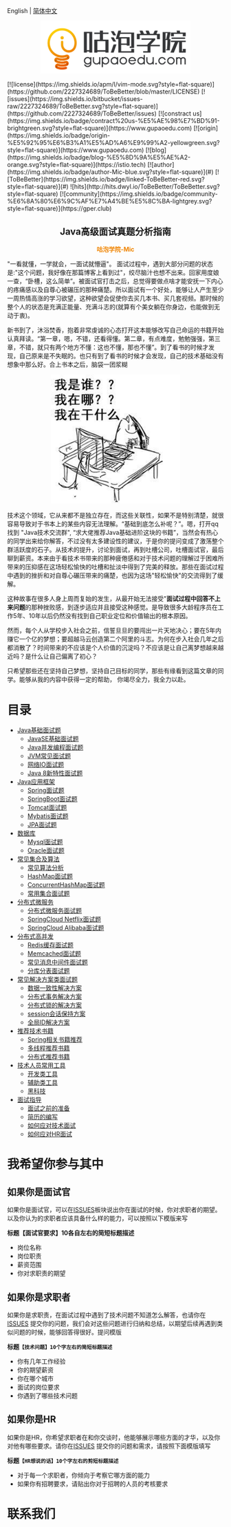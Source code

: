 English | [简体中文](#)

<p align="center"><img width="350" src="README.assets/1566299350462.png"></p>
[![license](https://img.shields.io/apm/l/vim-mode.svg?style=flat-square)](https://github.com/2227324689/ToBeBetter/blob/master/LICENSE) [![issues](https://img.shields.io/bitbucket/issues-raw/2227324689/ToBeBetter.svg?style=flat-square)](https://github.com/2227324689/ToBeBetter/issues) [![constract us](https://img.shields.io/badge/contract%20us-%E5%AE%98%E7%BD%91-brightgreen.svg?style=flat-square)](https://www.gupaoedu.com) [![origin](https://img.shields.io/badge/origin-%E5%92%95%E6%B3%A1%E5%AD%A6%E9%99%A2-yellowgreen.svg?style=flat-square)](https://www.gupaoedu.com) [![blog](https://img.shields.io/badge/blog-%E5%8D%9A%E5%AE%A2-orange.svg?style=flat-square)](https://istio.tech) [![author](https://img.shields.io/badge/author-Mic-blue.svg?style=flat-square)](#) [![ToBeBetter](https://img.shields.io/badge/linked-ToBeBetter-red.svg?style=flat-square)](#) ![hits](http://hits.dwyl.io/ToBeBetter/ToBeBetter.svg?style=flat-square) [![community](https://img.shields.io/badge/community-%E6%8A%80%E6%9C%AF%E7%A4%BE%E5%8C%BA-lightgrey.svg?style=flat-square)](https://gper.club)


<h2 align="center">Java高级面试真题分析指南</h2>
<p align="center" style="color:rgb(240,132,0)"><b>咕泡学院-Mic</b></p>
"一看就懂，一学就会，一面试就懵逼"。 面试过程中，遇到大部分问题的状态是:"这个问题，我好像在那篇博客上看到过"，绞尽脑汁也想不出来。回家用度娘一查，“卧槽，这么简单”。被面试官打击之后，总觉得要做点啥才能安抚一下内心的疼痛感以及自尊心被碾压的那种痛楚。所以面试有一个好处，能够让人产生至少一周热情高涨的学习欲望，这种欲望会促使你去买几本书、买几套视频。那时候的整个人的状态是充满正能量、充满斗志的(就算有个美女躺在你身边，也能做到无动于衷)。

新书到了，沐浴焚香，抱着非常虔诚的心态打开这本能够改写自己命运的书籍开始认真拜读。“第一章，嗯，不错，还看得懂。第二章，有点难度，勉勉强强，第三章，不错，就只有两个地方不懂：这也不懂，那也不懂”。到了看书的时候才发现，自己原来是不失眠的。也只有到了看书的时候才会发现，自己的技术基础没有想象中那么好。合上书本之后，脑袋一团浆糊

<p align="center"><img width="300" src="README.assets/timg.jpg"></p>
技术这个领域，它从来都不是独立存在，而这些关联性，如果不是特别清楚，就很容易导致对于书本上的某些内容无法理解。“基础到底怎么补呢？”。嗯，打开qq找到 "Java技术交流群",  “求大佬推荐Java基础进阶这块的书籍”，当然会有热心的同学出来给你解答，不过没有太多建设性的建议，于是你的提问变成了激荡整个群活跃度的石子。从技术的提升，讨论到面试，再到吐槽公司，吐槽面试官，最后聊到薪资。本来由于看技术书带来的那种疲倦感和对于技术问题的理解过于困难所带来的压抑感在这场轻松愉快的吐槽和扯淡中得到了完美的释放。那些在面试过程中遇到的挫折和对自尊心碾压带来的痛楚，也因为这场"轻松愉快"的交流得到了缓解。

这种故事在很多人身上周而复始的发生，从最开始无法接受"**面试过程中回答不上来问题**的那种挫败感，到逐步适应并且接受这种感觉。是导致很多大龄程序员在工作5年、10年以后仍然没有找到自己职业定位和价值输出的根本原因。

然而，每个人从学校步入社会之前，信誓旦旦的要闯出一片天地决心；要在5年内赚它一个亿的梦想；要超越马云创造第二个阿里的斗志。为何在步入社会几年之后都消散了？时间带来的不应该是个人价值的沉淀吗？不应该是让自己离梦想越来越近吗？是什么让自己偏离了初心？

只希望那些还在坚持自己梦想，坚持自己目标的同学，那些有缘看到这篇文章的同学。能够从我的内容中获得一定的帮助， 你竭尽全力，我全力以赴。




# 目录

- [Java基础面试题](base/README.md)
    - [JavaSE基础面试题](base/README.md#JavaSE基础面试题)
    - [Java并发编程面试题](base/README.md#Java并发编程面试题)
    - [JVM常见面试题](base/README.md#JVM常见面试题)
    - [网络IO面试题](base/README.md#网络IO面试题)
    - [Java 8新特性面试题](base/README.md#Java8新特性分析)
- [Java应用框架](web/README.md)
    - [Spring面试题](web/README.md#Spring面试题)
    - [SpringBoot面试题](web/README.md#SpringBoot面试题)
    - [Tomcat面试题](web/README.md#Tomcat面试题)
    - [Mybatis面试题](web/README.md#java-8)
    - [JPA面试题](web/README.md#JPA面试题)
- [数据库](database/README.md)
    - [Mysql面试题](database/README.md#Mysql面试题)
    - [Oracle面试题](database/README.md#Oracle面试题)
- [常见集合及算法](assets/README.md)
    - [常见算法分析](assets/README.md#常见算法分析)
    - [HashMap面试题](assets/README.md#HashMap面试题)
    - [ConcurrentHashMap面试题](assets/README.md#ConcurrentHashMap面试题)
    - [常用集合面试题](assets/README.md#常用集合面试题)
- [分布式微服务](distribute/README.md)
    - [分布式微服务面试题](distribute/README.md#分布式微服务面试题)
    - [SpringCloud Netflix面试题](distribute/README.md#SpringCloudNetflix面试题)
    - [SpringCloud Alibaba面试题](distribute/README.md#SpringCloudNetflix面试题)
- [分布式高并发](concurrent/README.md)
    - [Redis缓存面试题](concurrent/README.md#Redis缓存)
    - [Memcached面试题](concurrent/README.md#Memcached面试题)
    - [常见消息中间件面试题](concurrent/README.md#常见消息中间件面试题)
    - [分库分表面试题](concurrent/README.md#分库分表面试题)
- [常见解决方案类面试题](solution/README.md)
    - [数据一致性解决方案](solution/README.md#数据一致性解决方案)
    - [分布式事务解决方案](solution/README.md#分布式事务解决方案)
    - [分布式锁的解决方案](solution/README.md#分布式锁的解决方案)
    - [session会话保持方案](solution/README.md#session会话保持方案)
    - [全局ID解决方案](solution/README.md#全局ID解决方案)
- [推荐技术书籍](book/README.md)
    - [Spring相关书籍推荐](book/README.md#Spring类书籍推荐)
    - [多线程推荐书籍](book/README.md#多线程推荐书籍)
    - [分布式推荐书籍](book/README.md#分布式推荐书籍)
- [技术人员常用工具](tools/README.md)
    - [开发类工具](tools/README.md#开发类工具)
    - [辅助类工具](tools/README.md#辅助类工具)
    - [黑科技](tools/README.md#黑科技)
- [面试指导](review/README.md)
    - [面试之前的准备](review/README.md#面试前的准备)
    - [简历的编写](review/README.md#简历的编写)
    - [如何应对技术面试](review/README.md#如何应对技术面试)
    - [如何应对HR面试](review/README.md#如何应对HR面试)



# 我希望你参与其中

## 如果你是面试官

如果你是面试官，可以在[ISSUES](https://github.com/2227324689/ToBeBetter/issues)板块说出你在面试的时候，你对求职者的期望。以及你认为的求职者应该具备什么样的能力，可以按照以下模版来写

**标题【面试官要求】10各自左右的简短标题描述**

* 岗位名称
* 岗位职责
* 薪资范围
* 你对求职责的期望

## 如果你是求职者

如果你是求职责，在面试过程中遇到了技术问题不知道怎么解答，也请你在[ISSUES](https://github.com/2227324689/ToBeBetter/issues) 提交你的问题，我们会对这些问题进行归纳和总结，以期望后续再遇到类似问题的时候，能够回答得很好。提问模版

**标题`【技术问题】10个字左右的简短标题描述`**

* 你有几年工作经验
* 你的期望薪资
* 你在哪个城市
* 面试的岗位要求
* 你遇到了哪些技术问题

## 如果你是HR

如果你是HR，你希望求职者在和你交谈时，他能够展示哪些方面的才华，以及你对他有哪些要求。请你在[ISSUES](https://github.com/2227324689/ToBeBetter/issues) 提交你的问题和需求，请按照下面模版填写

**标题`【HR想说的话】10个字左右的剪短标题描述`**

* 对于每一个求职者，你倾向于考察它哪方面的能力
* 如果你有招聘要求，请贴出你对于招聘的人员的考核要求

# 联系我们

